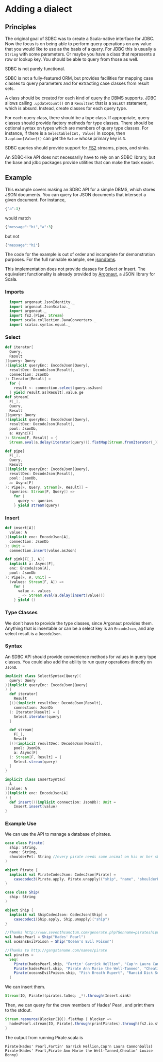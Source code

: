 # Adding a dialect

## Principles

The original goal of SDBC was to create a Scala-native interface for JDBC. Now the focus is on being able to perform query operations on any value that you would like to use as the basis of a query. For JDBC this is usually a `String` with some parameters. Or maybe you have a class that represents a row or lookup key. You should be able to query from those as well.

SDBC is not purely functional.

SDBC is not a fully-featured ORM, but provides facilities for mapping case classes to query parameters and for extracting case classes from result sets.

A class should be created for each kind of query the DBMS supports. JDBC allows calling `.updateCount()` on a `ResultSet` that is a `SELECT` statement, which is absurd. Instead, create classes for each query type.

For each query class, there should be a type class. If appropriate, query classes should provide factory methods for type classes. There should be optional syntax on types which are members of query type classes. For instance, if there is a `Selectable[Int, Value]` in scope, then `3.option[Value]()` can get the `Value` whose primary key is `3`.

SDBC queries should provide support for [FS2](https://github.com/functional-streams-for-scala/fs2) streams, pipes, and sinks.

An SDBC-like API does not necessarily have to rely on an SDBC library, but the base and jdbc packages provide utilities that can make the task easier.

## Example

This example covers making an SDBC API for a simple DBMS, which stores JSON documents. You can query for JSON documents that intersect a given document. For instance,

```javascript
{"a":3}
```

would match

```javascript
{"message":"hi","a":3}
```

but not

```javascript
{"message":"hi"}
```

The code for the example is out of order and incomplete for demonstration purposes. For the full runnable example, see [jsondbms](/examples/src/main/scala/com/example/jsondbms/).

This implementation does not provide classes for Select or Insert. The equivalent functionality is already provided by [Argonaut](http://argonaut.io/), a JSON library for Scala.

### Imports

```scala
  import argonaut.JsonIdentity._
  import argonaut.JsonScalaz._
  import argonaut._
  import fs2.{Pipe, Stream}
  import scala.collection.JavaConverters._
  import scalaz.syntax.equal._
```

### Select

```scala
def iterator[
  Query,
  Result
](query: Query
)(implicit queryEnc: EncodeJson[Query],
  resultDec: DecodeJson[Result],
  connection: JsonDb
): Iterator[Result] =
  for {
    result <- connection.select(query.asJson)
  } yield result.as[Result].value.ge
def stream[
  F[_],
  Query,
  Result
](query: Query
)(implicit queryEnc: EncodeJson[Query],
  resultDec: DecodeJson[Result],
  pool: JsonDb,
  a: Async[F]
): Stream[F, Result] = {
  Stream.eval(a.delay(iterator(query))).flatMap(Stream.fromIterator(_))

def pipe[
  F[_],
  Query,
  Result
](implicit queryEnc: EncodeJson[Query],
  resultDec: DecodeJson[Result],
  pool: JsonDb,
  a: Async[F]
): Pipe[F, Query, Stream[F, Result]] =
  (queries: Stream[F, Query]) =>
    for {
      query <- queries
    } yield stream(query)
```

### Insert

```scala
def insert[A](
  value: A
)(implicit enc: EncodeJson[A],
  connection: JsonDb
): Unit =
  connection.insert(value.asJson)

def sink[F[_], A](
  implicit a: Async[F],
  enc: EncodeJson[A],
  pool: JsonDb
): Pipe[F, A, Unit] =
  (values: Stream[F, A]) =>
    for {
      value <- values
      _ <- Stream.eval(a.delay(insert(value)))
    } yield ()
```

### Type Classes

We don't have to provide the type classes, since Argonaut provides them. Anything that is insertable or can be a select key is an `EncodeJson`, and any select result is a `DecodeJson`.

### Syntax

An SDBC API should provide convenience methods for values in query type classes. You could also add the ability to run query operations directly on `Json`s.

```scala
implicit class SelectSyntax[Query](
  query: Query
)(implicit queryEnc: EncodeJson[Query]
) {
  def iterator[
    Result
  ]()(implicit resultDec: DecodeJson[Result],
    connection: JsonDb
  ): Iterator[Result] = {
    Select.iterator(query)
  }

  def stream[
    F[_],
    Result
  ]()(implicit resultDec: DecodeJson[Result],
    pool: JsonDb,
    a: Async[F]
  ): Stream[F, Result] = {
    Select.stream(query)
  }
}

implicit class InsertSyntax[
  A
](value: A
)(implicit enc: EncodeJson[A]
) {
  def insert()(implicit connection: JsonDb): Unit =
    Insert.insert(value)
}
```

### Example Use

We can use the API to manage a database of pirates.

```scala
case class Pirate(
  ship: String,
  name: String,
  shoulderPet: String //every pirate needs some animal on his or her shoulder
)

object Pirate {
  implicit val PirateCodecJson: CodecJson[Pirate] =
    casecodec3(Pirate.apply, Pirate.unapply)("ship", "name", "shoulderPet")
}

case class Ship(
  ship: String
)

object Ship {
  implicit val ShipCodecJson: CodecJson[Ship] =
    casecodec1(Ship.apply, Ship.unapply)("ship")
}

//Thanks http://www.seventhsanctum.com/generate.php?Genname=pirateshipnamer
val hadesPearl = Ship("Hades' Pearl")
val oceansEvilPoison = Ship("Ocean's Evil Poison")

//Thanks to http://gangstaname.com/names/pirate
val pirates =
  Seq(
    Pirate(hadesPearl.ship, "Fartin' Garrick Hellion", "Cap'n Laura Cannonballs"),
    Pirate(hadesPearl.ship, "Pirate Ann Marie the Well-Tanned", "Cheatin' Louise Bonny"),
    Pirate(oceansEvilPoison.ship, "Fish Breath Rupert", "Rancid Dick Scabb")
  )
```

We can insert them.

```scala
Stream[IO, Pirate](pirates.toSeq: _*).through(Insert.sink)
```

Then, we can query for the crew members of Hades' Pearl, and print them to the stdout.

```scala
Stream.resource(Blocker[IO]).flatMap { blocker =>
  hadesPearl.stream[IO, Pirate].through(printPirates).through(fs2.io.stdout[IO](blocker))
}
```

The output from running Pirate.scala is
```
Pirate(Hades' Pearl,Fartin' Garrick Hellion,Cap'n Laura Cannonballs)
Pirate(Hades' Pearl,Pirate Ann Marie the Well-Tanned,Cheatin' Louise Bonny)
```
